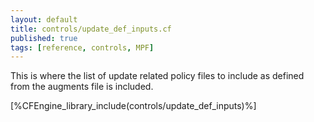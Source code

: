 ```yaml
---
layout: default
title: controls/update_def_inputs.cf
published: true
tags: [reference, controls, MPF]
---
```


This is where the list of update related policy files to include as defined
from the augments file is included.

[%CFEngine_library_include(controls/update_def_inputs)%]

